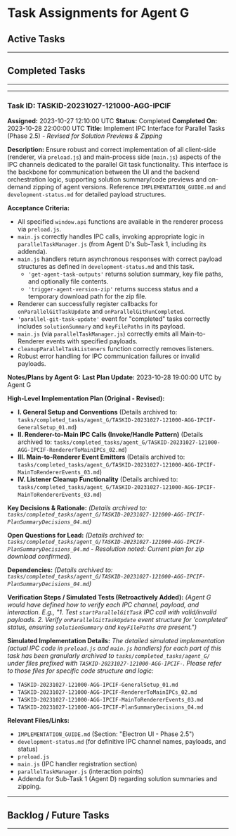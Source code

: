 # Task Assignments for Agent G

## Active Tasks
---
## Completed Tasks
---
---
### Task ID: TASKID-20231027-121000-AGG-IPCIF
**Assigned:** 2023-10-27 12:10:00 UTC
**Status:** Completed
**Completed On:** 2023-10-28 22:00:00 UTC
**Title:** Implement IPC Interface for Parallel Tasks (Phase 2.5) - *Revised for Solution Previews & Zipping*

**Description:**
Ensure robust and correct implementation of all client-side (renderer, via `preload.js`) and main-process side (`main.js`) aspects of the IPC channels dedicated to the parallel Git task functionality. This interface is the backbone for communication between the UI and the backend orchestration logic, supporting solution summary/code previews and on-demand zipping of agent versions. Reference `IMPLEMENTATION_GUIDE.md` and `development-status.md` for detailed payload structures.

**Acceptance Criteria:**
- All specified `window.api` functions are available in the renderer process via `preload.js`.
- `main.js` correctly handles IPC calls, invoking appropriate logic in `parallelTaskManager.js` (from Agent D's Sub-Task 1, including its addenda).
- `main.js` handlers return asynchronous responses with correct payload structures as defined in `development-status.md` and this task.
    - `'get-agent-task-outputs'` returns solution summary, key file paths, and optionally file contents.
    - `'trigger-agent-version-zip'` returns success status and a temporary download path for the zip file.
- Renderer can successfully register callbacks for `onParallelGitTaskUpdate` and `onParallelGitRunCompleted`.
- `'parallel-git-task-update'` event for "completed" tasks correctly includes `solutionSummary` and `keyFilePaths` in its payload.
- `main.js` (via `parallelTaskManager.js`) correctly emits all Main-to-Renderer events with specified payloads.
- `cleanupParallelTaskListeners` function correctly removes listeners.
- Robust error handling for IPC communication failures or invalid payloads.

**Notes/Plans by Agent G:**
**Last Plan Update:** 2023-10-28 19:00:00 UTC by Agent G

**High-Level Implementation Plan (Original - Revised):**
*   **I. General Setup and Conventions** (Details archived to: `tasks/completed_tasks/agent_G/TASKID-20231027-121000-AGG-IPCIF-GeneralSetup_01.md`)
*   **II. Renderer-to-Main IPC Calls (Invoke/Handle Pattern)** (Details archived to: `tasks/completed_tasks/agent_G/TASKID-20231027-121000-AGG-IPCIF-RendererToMainIPCs_02.md`)
*   **III. Main-to-Renderer Event Emitters** (Details archived to: `tasks/completed_tasks/agent_G/TASKID-20231027-121000-AGG-IPCIF-MainToRendererEvents_03.md`)
*   **IV. Listener Cleanup Functionality** (Details archived to: `tasks/completed_tasks/agent_G/TASKID-20231027-121000-AGG-IPCIF-MainToRendererEvents_03.md`)

**Key Decisions & Rationale:**
*(Details archived to: `tasks/completed_tasks/agent_G/TASKID-20231027-121000-AGG-IPCIF-PlanSummaryDecisions_04.md`)*

**Open Questions for Lead:**
*(Details archived to: `tasks/completed_tasks/agent_G/TASKID-20231027-121000-AGG-IPCIF-PlanSummaryDecisions_04.md` - Resolution noted: Current plan for zip download confirmed).*

**Dependencies:**
*(Details archived to: `tasks/completed_tasks/agent_G/TASKID-20231027-121000-AGG-IPCIF-PlanSummaryDecisions_04.md`)*

**Verification Steps / Simulated Tests (Retroactively Added):**
*(Agent G would have defined how to verify each IPC channel, payload, and interaction. E.g., "1. Test `startParallelGitTask` IPC call with valid/invalid payloads. 2. Verify `onParallelGitTaskUpdate` event structure for 'completed' status, ensuring `solutionSummary` and `keyFilePaths` are present.")*

**Simulated Implementation Details:**
*The detailed simulated implementation (actual IPC code in `preload.js` and `main.js` handlers) for each part of this task has been granularly archived to `tasks/completed_tasks/agent_G/` under files prefixed with `TASKID-20231027-121000-AGG-IPCIF-`. Please refer to those files for specific code structure and logic:*
- `TASKID-20231027-121000-AGG-IPCIF-GeneralSetup_01.md`
- `TASKID-20231027-121000-AGG-IPCIF-RendererToMainIPCs_02.md`
- `TASKID-20231027-121000-AGG-IPCIF-MainToRendererEvents_03.md`
- `TASKID-20231027-121000-AGG-IPCIF-PlanSummaryDecisions_04.md`

**Relevant Files/Links:**
- `IMPLEMENTATION_GUIDE.md` (Section: "Electron UI - Phase 2.5")
- `development-status.md` (for definitive IPC channel names, payloads, and status)
- `preload.js`
- `main.js` (IPC handler registration section)
- `parallelTaskManager.js` (interaction points)
- Addenda for Sub-Task 1 (Agent D) regarding solution summaries and zipping.
---

## Backlog / Future Tasks
---
